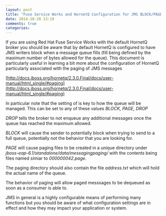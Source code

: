 ```yaml
---
layout: post
title: "Fuse Service Works and HornetQ Configuration for JMS BLOCK/PAGE/DROP"
date: 2014-10-28 13:19
comments: true
categories: 
---
```

If you are using Red Hat Fuse Service Works with the default HornetQ broker you should be aware that by default HornetQ is configured to have JMS writers block when a message queue fills (fill being defined by the maximum number of bytes allowed for the queue).
This document is particularly useful in learning a bit more about the configuration of HornetQ particularly associated with the paging of JMS messages

[http://docs.jboss.org/hornetq/2.3.0.Final/docs/user-manual/html_single/#paging](http://docs.jboss.org/hornetq/2.3.0.Final/docs/user-manual/html_single/#paging)

In particular note that the setting of *<address-full-policy>* is key to how the queue will be managed.
This can be set to any of these values *BLOCK, PAGE, DROP*

*DROP* tells the broker to not enqueue any additional messages once the queue has reached the maximum allowed.

*BLOCK* will cause the sender to potentially block when trying to send to a full queue, potentially not the behavior that you are looking for.

*PAGE* will cause paging files to be created in a unique directory under *jboss-eap-6.1/standalone/data/messagingpaging/* with the contents being files named simiar to *000000042.page*.

The paging directory should also contain the file *address.txt* which will hold the actual name of the queue.

The behavior of paging will allow paged messsages to be dequeued as soon as a consumer is able to.

JMS in general is a highly configurable means of performing many functions but you should be aware of what configuration settings are in effect and how they may impact your application or system.



